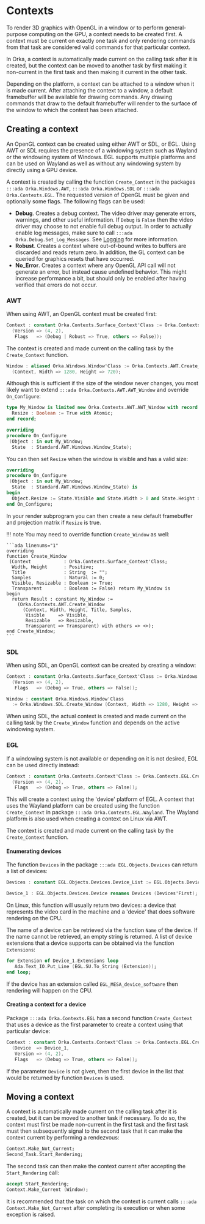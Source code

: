 # Contexts

To render 3D graphics with OpenGL in a window or to perform general-purpose
computing on the GPU, a context needs to be created first. A context must
be current on exactly one task and only rendering commands from that task
are considered valid commands for that particular context.

In Orka, a context is automatically made current on the calling task after
it is created, but the context can be moved to another task by first making
it non-current in the first task and then making it current in the other task.

Depending on the platform, a context can be attached to a window when it is
made current. After attaching the context to a window, a default framebuffer
will be available for drawing commands. Any drawing commands that draw to
the default framebuffer will render to the surface of the window to which
the context has been attached.

## Creating a context

An OpenGL context can be created using either AWT or SDL, or EGL.
Using AWT or SDL requires the presence of a windowing system such
as Wayland or the windowing system of Windows.
EGL supports multiple platforms and can be used on Wayland as well
as without any windowing system by directly using a GPU device.

A context is created by calling the function `Create_Context` in the packages
`:::ada Orka.Windows.AWT`, `:::ada Orka.Windows.SDL` or `:::ada Orka.Contexts.EGL`.
The requested version of OpenGL must be given and optionally some flags.
The following flags can be used:

- **Debug**. Creates a debug context. The video driver may generate errors,
  warnings, and other useful information. If `Debug` is `False` then the
  video driver may choose to not enable full debug output. In order to
  actually enable log messages, make sure to call `:::ada Orka.Debug.Set_Log_Messages`.
  See [Logging](/logging/#opengl-debugging) for more information.
- **Robust**. Creates a context where out-of-bound writes to buffers are
  discarded and reads return zero. In addition, the GL context can be queried
  for graphics resets that have occurred.
- **No_Error**. Creates a context where any OpenGL API call will not generate
  an error, but instead cause undefined behavior. This might increase performance
  a bit, but should only be enabled after having verified that errors do not
  occur.

### AWT

When using AWT, an OpenGL context must be created first:

```ada linenums="1"
Context : constant Orka.Contexts.Surface_Context'Class := Orka.Contexts.AWT.Create_Context
  (Version => (4, 2),
   Flags   => (Debug | Robust => True, others => False));
```

The context is created and made current on the calling task by the `Create_Context`
function.

```ada linenums="1"
Window : aliased Orka.Windows.Window'Class := Orka.Contexts.AWT.Create_Window
  (Context, Width => 1280, Height => 720);
```

Although this is sufficient if the size of the window never changes, you most
likely want to extend `:::ada Orka.Contexts.AWT.AWT_Window` and override
`On_Configure`:

```ada linenums="1"
type My_Window is limited new Orka.Contexts.AWT.AWT_Window with record
  Resize : Boolean := True with Atomic;
end record;

overriding
procedure On_Configure
 (Object : in out My_Window;
  State  : Standard.AWT.Windows.Window_State);
```

You can then set `Resize` when the window is visible and has a valid size:

```ada linenums="1"
overriding
procedure On_Configure
 (Object : in out My_Window;
  State  : Standard.AWT.Windows.Window_State) is
begin
  Object.Resize := State.Visible and State.Width > 0 and State.Height > 0;
end On_Configure;
```

In your render subprogram you can then create a new default framebuffer
and projection matrix if `Resize` is true.

!!! note
    You may need to override function `Create_Window` as well:

    ```ada linenums="1"
    overriding
    function Create_Window
     (Context            : Orka.Contexts.Surface_Context'Class;
      Width, Height      : Positive;
      Title              : String  := "";
      Samples            : Natural := 0;
      Visible, Resizable : Boolean := True;
      Transparent        : Boolean := False) return My_Window is
    begin
      return Result : constant My_Window :=
        (Orka.Contexts.AWT.Create_Window
          (Context, Width, Height, Title, Samples,
           Visible     => Visible,
           Resizable   => Resizable,
           Transparent => Transparent) with others => <>);
    end Create_Window;
    ```

### SDL

When using SDL, an OpenGL context can be created by creating a window:

```ada linenums="1"
Context : constant Orka.Contexts.Surface_Context'Class := Orka.Windows.SDL.Create_Context
  (Version => (4, 2),
   Flags   => (Debug => True, others => False));

Window : constant Orka.Windows.Window'Class
  := Orka.Windows.SDL.Create_Window (Context, Width => 1280, Height => 720);
```

When using SDL, the actual context is created and made current on the calling
task by the `Create_Window` function and depends on the active windowing system.

### EGL

If a windowing system is not available or depending on it is not desired,
EGL can be used directly instead:

```ada linenums="1"
Context : constant Orka.Contexts.Context'Class := Orka.Contexts.EGL.Create_Context
  (Version => (4, 2),
   Flags   => (Debug => True, others => False));
```

This will create a context using the 'device' platform of EGL. A context that uses
the Wayland platform can be created using the function `Create_Context` in package
`:::ada Orka.Contexts.EGL.Wayland`. The Wayland platform is also used when creating
a context on Linux via AWT.

The context is created and made current on the calling task by the `Create_Context`
function.

#### Enumerating devices

The function `Devices` in the package `:::ada EGL.Objects.Devices` can return
a list of devices:

```ada linenums="1"
Devices : constant EGL.Objects.Devices.Device_List := EGL.Objects.Devices.Devices;

Device_1 : EGL.Objects.Devices.Device renames Devices (Devices'First);
```

On Linux, this function will usually return two devices: a device that
represents the video card in the machine and a 'device' that does software
rendering on the CPU.

The name of a device can be retrieved via the function `Name` of the device.
If the name cannot be retrieved, an empty string is returned. A list of device
extensions that a device supports can be obtained via the function `Extensions`:

```ada linenums="1"
for Extension of Device_1.Extensions loop
   Ada.Text_IO.Put_Line (EGL.SU.To_String (Extension));
end loop;
```

If the device has an extension called `EGL_MESA_device_software` then rendering
will happen on the CPU.

#### Creating a context for a device

Package `:::ada Orka.Contexts.EGL` has a second function `Create_Context` that
uses a device as the first parameter to create a context using that particular
device:

```ada linenums="1"
Context : constant Orka.Contexts.Context'Class := Orka.Contexts.EGL.Create_Context
  (Device  => Device_1,
   Version => (4, 2),
   Flags   => (Debug => True, others => False));
```

If the parameter `Device` is not given, then the first device in the list
that would be returned by function `Devices` is used.

## Moving a context

A context is automatically made current on the calling task after
it is created, but it can be moved to another task if necessary.
To do so, the context must first be made non-current in the first task
and the first task must then subsequently signal to the second task that
it can make the context current by performing a rendezvous:

```ada
Context.Make_Not_Current;
Second_Task.Start_Rendering;
```

The second task can then make the context current after accepting the `Start_Rendering`
call:

```ada
accept Start_Rendering;
Context.Make_Current (Window);
```

It is recommended that the task on which the context is current calls
`:::ada Context.Make_Not_Current` after completing its execution or when
some exception is raised.
